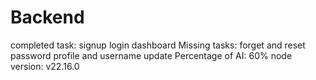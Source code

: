 # Backend
completed task:
signup
login
dashboard
Missing tasks:
forget and reset password
profile and username update
Percentage of AI: 60%
node version: v22.16.0
